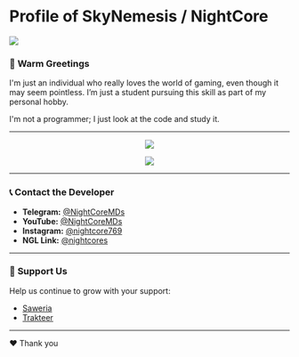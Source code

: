 # Profile of SkyNemesis / NightCore

![](https://i.ibb.co.com/Jd42pxb/ezgif-com-video-to-gif-converter.gif)

### 💬 **Warm Greetings**
I'm just an individual who really loves the world of gaming, even though it may seem pointless. I’m just a student pursuing this skill as part of my personal hobby.

I'm not a programmer; I just look at the code and study it.

---

<p align="center"><a href="https://github.com/Stevens0856"><img src="https://github-readme-stats.vercel.app/api?username=Stevens0856&show_icons=true&theme=radical"></a></p>

<p align="center"><a href="https://github.com/Stevens0856"><img src="https://github-readme-stats.vercel.app/api/top-langs/?username=Stevens0856&theme=radical&layout=compact"></a></p> 

---

### 📞 **Contact the Developer**
- **Telegram:** [@NightCoreMDs](https://t.me/NightCoreMDs)
- **YouTube:** [@NightCoreMDs](https://youtube.com/NightCoreMDs)
- **Instagram:** [@nightcore769](https://instagram.com/nightcore769)
- **NGL Link:** [@nightcores](https://ngl.link/nightcores)

---

### 🎁 **Support Us**
Help us continue to grow with your support:
- [Saweria](https://saweria.co/NightCores)
- [Trakteer](https://trakteer.id/NightCores)

---

❤️ Thank you

